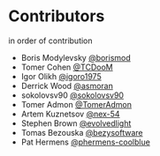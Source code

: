 # Contributors

in order of contribution

* Boris Modylevsky [@borismod](https://github.com/borismod)
* Tomer Cohen [@TCDooM](https://github.com/TCDooM)
* Igor Olikh [@igoro1975](https://github.com/igoro1975)
* Derrick Wood [@asmoran](https://github.com/asmoran)
* sokolovsv90 [@sokolovsv90](https://github.com/sokolovsv90)
* Tomer Admon [@TomerAdmon](https://github.com/TomerAdmon)
* Artem Kuznetsov [@nex-54](https://github.com/nex-54)
* Stephen Brown [@evolvedlight](https://github.com/evolvedlight)
* Tomas Bezouska [@bezysoftware](http://github.com/bezysoftware)
* Pat Hermens [@phermens-coolblue](https://github.com/phermens-coolblue)
